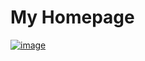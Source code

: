# My Homepage

[![image](https://capture.pixashot.com/capture?dark_mode=false&delay_capture=2000&format=png&full_page=false&image_quality=100&pixel_density=1&url=https%3A%2F%2Fm9j.github.io&wait_for_network=idle&wait_for_timeout=5000&window_height=720&window_width=720)](https://m9j.github.io)